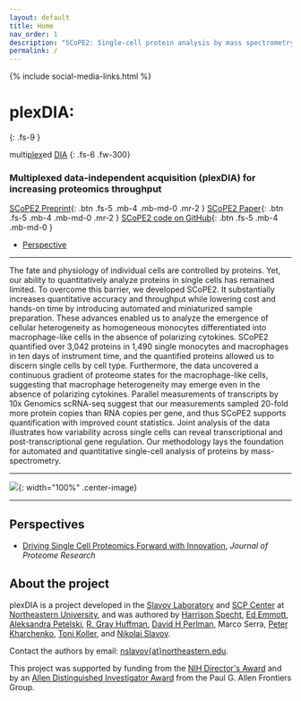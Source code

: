 ```yaml
---
layout: default
title: Home
nav_order: 1
description: "SCoPE2: Single-cell protein analysis by mass spectrometry; second generation SCoPE-MS"
permalink: /
---
```

{% include social-media-links.html %}

# **plexDIA**:

{: .fs-9 }

multi<u>plex</u>ed <u>DIA</u>
{: .fs-6 .fw-300}

### Multiplexed data-independent acquisition (plexDIA) for increasing proteomics throughput

[SCoPE2 Preprint](https://doi.org/10.1101/665307){: .btn .fs-5 .mb-4 .mb-md-0 .mr-2 }
[SCoPE2 Paper](https://genomebiology.biomedcentral.com/articles/10.1186/s13059-021-02267-5){: .btn .fs-5 .mb-4 .mb-md-0 .mr-2 }
[SCoPE2 code on GitHub](https://github.com/SlavovLab/SCoPE2/tree/master/code){: .btn .fs-5 .mb-4 .mb-md-0 }


* [Perspective]({{site.baseurl}}#perspectives)


------------

The fate and physiology of individual cells are controlled by proteins. Yet, our ability to quantitatively analyze proteins in single cells has remained limited. To overcome this barrier, we developed SCoPE2. It substantially increases quantitative accuracy and throughput while lowering cost and hands-on time by introducing automated and miniaturized sample preparation. These advances enabled us to analyze the emergence of cellular heterogeneity as homogeneous monocytes differentiated into macrophage-like cells in the absence of polarizing cytokines. SCoPE2 quantified over 3,042 proteins in 1,490 single monocytes and macrophages in ten days of instrument time, and the quantified proteins allowed us to discern single cells by cell type. Furthermore, the data uncovered a continuous gradient of proteome states for the macrophage-like cells, suggesting that macrophage heterogeneity may emerge even in the absence of polarizing cytokines. Parallel measurements of transcripts by 10x Genomics scRNA-seq suggest that our measurements sampled 20-fold more protein copies than RNA copies per gene, and thus SCoPE2 supports quantification with improved count statistics. Joint analysis of the data illustrates how variability across single cells can reveal transcriptional and post-transcriptional gene regulation. Our methodology lays the foundation for automated and quantitative single-cell analysis of proteins by mass-spectrometry.

------------

![]({{site.baseurl}}/assets/images/SCOPE2-ac.png){: width="100%" .center-image}

------------


## Perspectives
* [Driving Single Cell Proteomics Forward with Innovation](https://pubmed.ncbi.nlm.nih.gov/34597050/), *Journal of Proteome Research*



## About the project

plexDIA is a project developed in the [Slavov Laboratory](http://slavovlab.net) and [SCP Center](http://center.single-cell.net) at [Northeastern University](https://www.northeastern.edu/), and was authored by [Harrison Specht](http://harrisonspecht.com), [Ed Emmott](http://edemmott.co.uk/), [Aleksandra Petelski](http://slavovlab.net/people.htm), [R. Gray Huffman](http://slavovlab.net/people.htm), [David H Perlman](http://slavovlab.net/people.htm), Marco Serra, [Peter Kharchenko](http://pklab.med.harvard.edu/), [Toni Koller](http://slavovlab.net/people.htm), and [Nikolai Slavov](https://coe.northeastern.edu/people/slavov-nikolai/).   


Contact the authors by email: [nslavov\{at\}northeastern.edu](mailto:nslavov@northeastern.edu).

This project was supported by funding from the [NIH Director's Award](https://projectreporter.nih.gov/project_info_description.cfm?aid=9167004&icde=31336575) and by an [Allen Distinguished Investigator Award](https://alleninstitute.org/what-we-do/frontiers-group/distinguished-investigators/projects/tracking-proteome-dynamics-single-cells) from the Paul G. Allen Frontiers Group.
